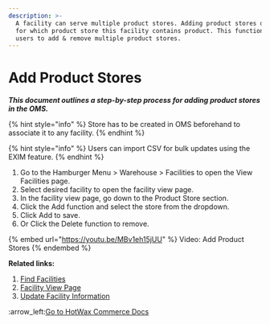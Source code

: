 ```yaml
---
description: >-
  A facility can serve multiple product stores. Adding product stores defines
  for which product store this facility contains product. This function enables
  users to add & remove multiple product stores.
---
```


# Add Product Stores

_**This document outlines a step-by-step process for adding product stores in the OMS.**_

{% hint style="info" %}
Store has to be created in OMS beforehand to associate it to any facility.&#x20;
{% endhint %}

{% hint style="info" %}
Users can import CSV for bulk updates using the EXIM feature.&#x20;
{% endhint %}

1. Go to the Hamburger Menu > Warehouse > Facilities to open the View Facilities page.
2. Select desired facility to open the facility view page.
3. In the facility view page, go down to the Product Store section.
4. Click the Add function and select the store from the dropdown.
5. Click Add to save.
6. Or Click the Delete function to remove.&#x20;

{% embed url="https://youtu.be/MBv1eh15jUU" %}
Video: Add Product Stores
{% endembed %}

**Related links:**&#x20;

1. [Find Facilities](http://127.0.0.1:5000/s/oLmQzGATywYkwiU9sCat/warehouse/facilities-management/facilities-page)
2. [Facility View Page](http://127.0.0.1:5000/s/oLmQzGATywYkwiU9sCat/warehouse/facilities-management/facility-view-page)
3. [Update Facility Information](http://127.0.0.1:5000/s/oLmQzGATywYkwiU9sCat/warehouse/facilities-management/facility-view-page/update-facility-information)



:arrow\_left:[Go to HotWax Commerce Docs](http://127.0.0.1:5000/o/l53nGvPQLhOHrKCP9HTG/s/TefRnbhmBjhScpq172vl/)
